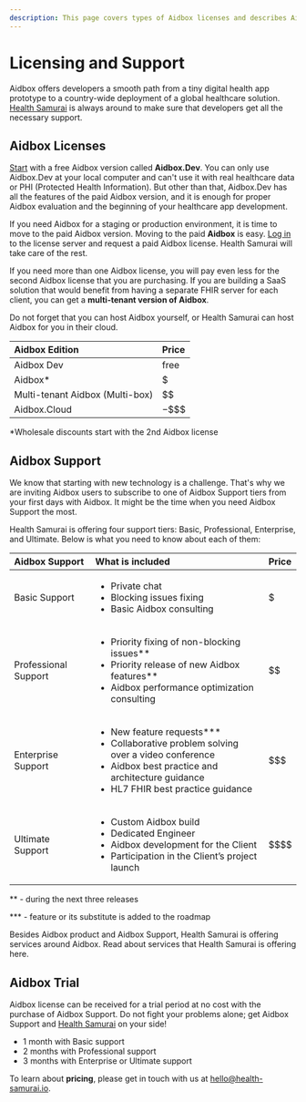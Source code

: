```yaml
---
description: This page covers types of Aidbox licenses and describes Aidbox Support tiers.
---
```


# Licensing and Support

Aidbox offers developers a smooth path from a tiny digital health app prototype to a country-wide deployment of a global healthcare solution. [Health Samurai](https://www.health-samurai.io/) is always around to make sure that developers get all the necessary support.

## Aidbox Licenses

[Start](https://docs.aidbox.app/installation/setup-aidbox.dev) with a free Aidbox version called **Aidbox.Dev**. You can only use Aidbox.Dev at your local computer and can't use it with real healthcare data or PHI \(Protected Health Information\). But other than that, Aidbox.Dev has all the features of the paid Aidbox version, and it is enough for proper Aidbox evaluation and the beginning of your healthcare app development.

If you need Aidbox for a staging or production environment, it is time to move to the paid Aidbox version. Moving to the paid **Aidbox** is easy. [Log in](https://license-ui.aidbox.app/) to the license server and request a paid Aidbox license. Health Samurai will take care of the rest.

If you need more than one Aidbox license, you will pay even less for the second Aidbox license that you are purchasing. If you are building a SaaS solution that would benefit from having a separate FHIR server for each client, you can get a **multi-tenant version of Aidbox**.

Do not forget that you can host Aidbox yourself, or Health Samurai can host Aidbox for you in their cloud.

| **Aidbox Edition** | **Price** |
| :--- | :--- |
| Aidbox Dev | free |
| Aidbox\* | $ |
| Multi-tenant Aidbox \(Multi-box\) | $$ |
| Aidbox.Cloud | $-$$$$ |

\*Wholesale discounts start with the 2nd Aidbox license

## Aidbox Support

We know that starting with new technology is a challenge. That's why we are inviting Aidbox users to subscribe to one of Aidbox Support tiers from your first days with Aidbox. It might be the time when you need Aidbox Support the most.

Health Samurai is offering four support tiers: Basic, Professional, Enterprise, and Ultimate. Below is what you need to know about each of them:  


<table>
  <thead>
    <tr>
      <th style="text-align:left"><b>Aidbox Support</b>
      </th>
      <th style="text-align:left"><b>What is included</b>
      </th>
      <th style="text-align:left"><b>Price</b>
      </th>
    </tr>
  </thead>
  <tbody>
    <tr>
      <td style="text-align:left">Basic Support</td>
      <td style="text-align:left">
        <ul>
          <li>Private chat</li>
          <li>Blocking issues fixing</li>
          <li>Basic Aidbox consulting</li>
        </ul>
      </td>
      <td style="text-align:left">$</td>
    </tr>
    <tr>
      <td style="text-align:left">Professional Support</td>
      <td style="text-align:left">
        <ul>
          <li>Priority fixing of non-blocking issues**</li>
          <li>Priority release of new Aidbox features**</li>
          <li>Aidbox performance optimization consulting</li>
        </ul>
      </td>
      <td style="text-align:left">$$</td>
    </tr>
    <tr>
      <td style="text-align:left">Enterprise Support</td>
      <td style="text-align:left">
        <ul>
          <li>New feature requests***</li>
          <li>Collaborative problem solving over a video conference</li>
          <li>Aidbox best practice and architecture guidance</li>
          <li>HL7 FHIR best practice guidance</li>
        </ul>
      </td>
      <td style="text-align:left">$$$</td>
    </tr>
    <tr>
      <td style="text-align:left">Ultimate Support</td>
      <td style="text-align:left">
        <ul>
          <li>Custom Aidbox build</li>
          <li>Dedicated Engineer</li>
          <li>Aidbox development for the Client</li>
          <li>Participation in the Client&#x2019;s project launch</li>
        </ul>
      </td>
      <td style="text-align:left">$$$$</td>
    </tr>
  </tbody>
</table>

\*\* - during the next three releases

\*\*\* - feature or its substitute is added to the roadmap

Besides Aidbox product and Aidbox Support, Health Samurai is offering services around Aidbox. Read about services that Health Samurai is offering here.

## Aidbox Trial

Aidbox license can be received for a trial period at no cost with the purchase of Aidbox Support. Do not fight your problems alone; get Aidbox Support and [Health Samurai](https://www.health-samurai.io/) on your side!

* 1 month with Basic support
* 2 months with Professional support
* 3 months with Enterprise or Ultimate support

To learn about **pricing**, please get in touch with us at [hello@health-samurai.io](mailto:hello@health-samurai.io).

